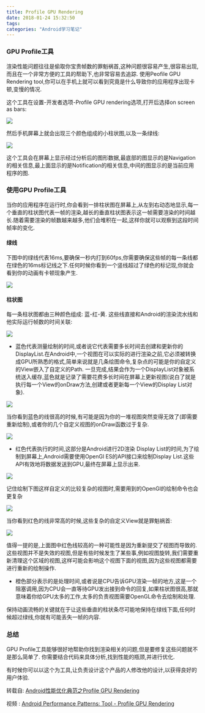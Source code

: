 ```yaml
---
title: Profile GPU Rendering
date: 2018-01-24 15:32:50
tags:
categories: "Android学习笔记"
---
```


### GPU Profile工具

渲染性能问题往往是偷取你宝贵帧数的罪魁祸首,这种问题很容易产生,很容易出现,而且在一个非常方便的工具的帮助下,也非常容易去追踪. 使用Peofile GPU Rendering tool,你可以在手机上就可以看到究竟是什么导致你的应用程序出现卡顿,变慢的情况.

这个工具在设置-开发者选项-Profile GPU rendering选项,打开后选择on screen as bars:

![](/images/categories/android/android_notes/078/20166-d43b7ab07bbdc8bd.png)

<!--more-->

然后手机屏幕上就会出现三个颜色组成的小柱状图,以及一条绿线:

![](/images/categories/android/android_notes/078/20166-18493062713b4f79.png)

这个工具会在屏幕上显示经过分析后的图形数据,最底部的图显示的是Navigation的相关信息,最上面显示的是Notification的相关信息,中间的图显示的是当前应用程序的图.

### 使用GPU Profile工具

当你的应用程序在运行时,你会看到一排柱状图在屏幕上,从左到右动态地显示,每一个垂直的柱状图代表一帧的渲染,越长的垂直柱状图表示这一帧需要渲染的时间越长.随着需要渲染的帧数越来越多,他们会堆积在一起,这样你就可以观察到这段时间帧率的变化.

#### 绿线

下图中的绿线代表16ms,要确保一秒内打到60fps,你需要确保这些帧的每一条线都在绿色的16ms标记线之下.任何时候你看到一个竖线超过了绿色的标记现,你就会看到你的动画有卡顿现象产生.

![](/images/categories/android/android_notes/078/20166-804d55a37e3c3e78.png)

#### 柱状图

每一条柱状图都由三种颜色组成: 蓝-红-黄. 这些线直接和Android的渲染流水线和他实际运行帧数的时间关联:

![](/images/categories/android/android_notes/078/20166-b5dfa43923f7f257.png)

* 蓝色代表测量绘制的时间,或者说它代表需要多长时间去创建和更新你的DisplayList.在Android中,一个视图在可以实际的进行渲染之前,它必须被转换成GPU所熟悉的格式,简单来说就是几条绘图命令,复杂点的可能是你的自定义的View嵌入了自定义的Path. 一旦完成,结果会作为一个DisplayList对象被系统送入缓存,蓝色就是记录了需要花费多长时间在屏幕上更新视图(说白了就是执行每一个View的onDraw方法,创建或者更新每一个View的Display List对象).

![](/images/categories/android/android_notes/078/20166-502c55a98a311bce.png)

当你看到蓝色的线很高的时候,有可能是因为你的一堆视图突然变得无效了(即需要重新绘制),或者你的几个自定义视图的onDraw函数过于复杂.

![](/images/categories/android/android_notes/078/20166-ef78462a31ff884a.png)

* 红色代表执行的时间,这部分是Android进行2D渲染 Display List的时间,为了绘制到屏幕上,Android需要使用OpenGl ES的API接口来绘制Display List.这些API有效地将数据发送到GPU,最终在屏幕上显示出来.

![](/images/categories/android/android_notes/078/20166-82944575512a638a.png)

记住绘制下图这样自定义的比较复杂的视图时,需要用到的OpenGl的绘制命令也会更复杂

![](/images/categories/android/android_notes/078/20166-5ca0a909a80b2d66.png)

当你看到红色的线非常高的时候,这些复杂的自定义View就是罪魁祸首:

![](/images/categories/android/android_notes/078/20166-1710efe9da88f670.png)

值得一提的是,上面图中红色线较高的一种可能性是因为重新提交了视图而导致的.这些视图并不是失效的视图,但是有些时候发生了某些事,例如视图旋转,我们需要重新清理这个区域的视图,这样可能会影响这个视图下面的视图,因为这些视图都需要进行重新的绘制操作.

* 橙色部分表示的是处理时间,或者说是CPU告诉GPU渲染一帧的地方,这是一个阻塞调用,因为CPU会一直等待GPU发出接到命令的回复,如果柱状图很高,那就意味着你给GPU太多的工作,太多的负责视图需要OpenGL命令去绘制和处理.

保持动画流畅的关键就在于让这些垂直的柱状条尽可能地保持在绿线下面,任何时候超过绿线,你就有可能丢失一帧的内容.

### 总结

GPU Profile工具能够很好地帮助你找到渲染相关的问题,但是要修复这些问题就不是那么简单了. 你需要结合代码来具体分析,找到性能的瓶颈,并进行优化.

有时候你可以以这个为工具,让负责设计这个产品的人修改他的设计,以获得良好的用户体验.

转载自: [Android性能优化典范之Profile GPU Rendering](https://www.jianshu.com/p/061bb80025c7)

视频 : [Android Performance Patterns: Tool - Profile GPU Rendering](https://www.youtube.com/watch?v=VzYkVL1n4M8)
